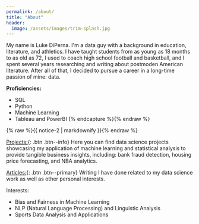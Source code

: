 ```yaml
---
permalink: /about/
title: "About"
header:
  image: /assets/images/trim-splash.jpg 
---
```


My name is Luke DiPerna. I'm a data guy with a background in education, literature, and athletics. I have taught students from as young as 18 months to as old as 72, I used to coach high school football and basketball, and I spent several years researching and writing about postmoden American literature. After all of that, I decided to pursue a career in a long-time passion of mine: data.

<!-- **Proficiencies:**
* SQL
* Python
* Machine Learning
* Tableau and PowerBI
 {: .notice--success}{% raw %}{% capture notice-2 %} -->
**Proficiencies:**
* SQL
* Python
* Machine Learning
* Tableau and PowerBI
{% endcapture %}{% endraw %}

<div class="notice">{% raw %}{{ notice-2 | markdownify }}{% endraw %}</div>

[Projects:](#https://luke-lite.github.io/projects/){: .btn .btn--info} Here you can find data science projects showcasing my application of machine learning and statistical analysis to provide tangible business insights, including: bank fraud detection, housing price forecasting, and NBA analytics.

[Articles:](#https://luke-lite.github.io/posts/){: .btn .btn--primary} Writing I have done related to my data science work as well as other personal interests.

Interests:
  - Bias and Fairness in Machine Learning
  - NLP (Natural Language Processing) and Linguistic Analysis
  - Sports Data Analysis and Applications

<!-- You can also find me at:
  - Github
  - Email
  - Twitter
 -->
